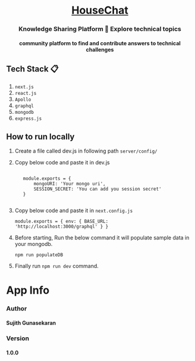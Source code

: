
<h1 align="Center"><a href="https://housechat.herokuapp.com/">HouseChat</a></h1>
<h3 align="Center"> Knowledge Sharing Platform 🚀 Explore technical topics </h3>
<h4 align="Center">community platform to find and contribute answers to technical challenges</h4>


## Tech Stack 📋

  1. `next.js`
  2. `react.js`
  3. `Apollo`
  4. `graphql`
  5. `mongodb`
  6. `express.js`

## How to run locally
  
  1. Create a file called dev.js in following path `server/config/`
  2. Copy below code and paste it in dev.js
      
      <code>
        module.exports = {
            mongoURI: 'Your mongo uri',
            SESSION_SECRET: 'You can add you session secret'
        }
      </code>
  
  3. Copy below code and paste it in `next.config.js`
      
      <code>module.exports = {
        env: {
            BASE_URL: 'http://localhost:3000/graphql'
        }
      }</code>
      
  4. Before starting, Run the below command it will populate sample data in your mongodb.
      
     `npm run populateDB`
  
  5. Finally run `npm run dev` command. 


# App Info

<h3>Author</h3>

<h4>Sujith Gunasekaran</h3>

<h3>Version</h3>

<h4>1.0.0</h4>


